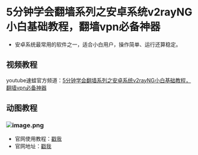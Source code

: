 # 5分钟学会翻墙系列之安卓系统v2rayNG小白基础教程，翻墙vpn必备神器
* 安卓系统最常用的软件之一，适合小白用户，操作简单、运行还算稳定。
## 视频教程
youtube速蛙官方频道：<a href="https://www.youtube.com/watch?v=t1Rl1mxIDec" target="_blank">5分钟学会翻墙系列之安卓系统v2rayNG小白基础教程，翻墙vpn必备神器</a>
## 动图教程

### ![image.png](https://media.giphy.com/media/YSkrYftFJ59ZqOMcSW/giphy.gif)
* 官网使用教程：[戳我](https://speedfrogs.github.io/speedfrogs/forlogin)
* 官网地址：[戳我](https://faster.bleakone.xyz/)
